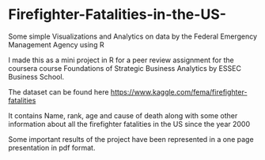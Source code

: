 # Firefighter-Fatalities-in-the-US-
Some simple Visualizations and Analytics on data by the Federal Emergency Management Agency using R

I made this as a mini project in R for a peer review assignment for the coursera course Foundations of Strategic Business Analytics by ESSEC Business School.

The dataset can be found here https://www.kaggle.com/fema/firefighter-fatalities

It contains Name, rank, age and cause of death along with some other information about all the firefighter fatalities in the US since the year 2000

Some important results of the project have been represented in a one page presentation in pdf format.
